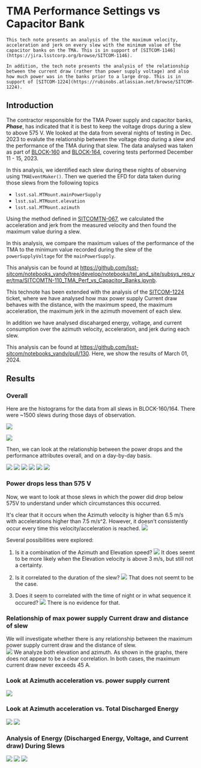 # TMA Performance Settings vs Capacitor Bank

```{abstract}
This tech note presents an analysis of the the maximum velocity, acceleration and jerk on every slew with the minimum value of the capacitor banks on the TMA. This is in support of [SITCOM-1146](https://jira.lsstcorp.org/browse/SITCOM-1146).

In addition, the tech note presents the analysis of the relationship between the current draw (rather than power supply voltage) and also how much power was in the banks prior to a large drop. This is in support of [SITCOM-1224](https://rubinobs.atlassian.net/browse/SITCOM-1224).
```

## Introduction
The contractor responsible for the TMA Power supply and capacitor banks, **_Phase_**, has indicated that it is best to keep the voltage drops during a slew to above 575 V. 
We looked at the data from several nights of testing in Dec. 2023 to evalute the relationship between the voltage drop during a slew and the performance of the TMA during that slew. 
The data analysed was taken as part of [BLOCK-160](https://jira.lsstcorp.org/browse/BLOCK-160) and [BLOCK-164](https://jira.lsstcorp.org/browse/BLOCK-164), covering tests performed December 11 - 15, 2023.

In this analysis, we identified each slew during these nights of observing using `TMAEventMaker()`.
Then we queried the EFD for data taken during those slews from the following topics
* `lsst.sal.MTMount.mainPowerSupply`
* `lsst.sal.MTMount.elevation`
* `lsst.sal.MTMount.azimuth` 

Using the method defined in [SITCOMTN-067](https://sitcomtn-067.lsst.io), we calculated the acceleration and jerk from the measured velocity and then found the maximum value during a slew. 

In this analysis, we compare the maximum values of the performance of the TMA to the minimum value recorded during the slew of the `powerSupplyVoltage` for the `mainPowerSupply`.

This analysis can be found at https://github.com/lsst-sitcom/notebooks_vandv/tree/develop/notebooks/tel_and_site/subsys_req_ver/tma/SITCOMTN-110_TMA_Perf_vs_Capacitor_Banks.ipynb.

This technote has been extended with the analysis of the [SITCOM-1224](https://rubinobs.atlassian.net/browse/SITCOM-1224) ticket, where we have analysed how max power supply Current draw behaves with the distance, with the maximum speed, the maximum acceleration, the maximum jerk in the azimuth movement of each slew. 

In addition we have analysed discaharged energy, voltage, and current consumption over the azimuth velocity, acceleration, and jerk during each slew.

This analysis can be found at https://github.com/lsst-sitcom/notebooks_vandv/pull/130. Here, we show the results of  March 01, 2024.


## Results
### Overall
Here are the histograms for the data from all slews in BLOCK-160/164. There were ~1500 slews during those days of observation.

![](images/min_power_all_slews.png)

![](images/tma_perf_all_slews.png)

Then, we can look at the relationship between the power drops and the performance attributes overall, and on a day-by-day basis.

![](images/tma_perf_dec_2023.png)
![](images/tma_perf_20231211.png)
![](images/tma_perf_20231212.png)
![](images/tma_perf_20231213.png)
![](images/tma_perf_20231214.png)
![](images/tma_perf_20231215.png)

### Power drops less than 575 V
Now, we want to look at those slews in which the power did drop below 575V to understand under which circumstances this occurred.

It's clear that it occurs when the Azimuth velocity is higher than 6.5 m/s with accelerations higher than 7.5 m/s^2. However, it doesn't consistently occur every time this velocity/acceleration is reached.
![](images/min_power_less_575_hist.png)

Several possibilities were explored:
1. Is it a combination of the Azimuth and Elevation speed? 
![](images/el_v_az_vel.png)
It does seemt to be more likely when the Elevation velocity is above 3 m/s, but still not a certainty.

2. Is it correlated to the duration of the slew?
![](images/duration_hist.png)
That does not seemt to be the case.

3. Does it seem to correlated with the time of night or in what sequence it occured? 
![](images/time_sequence.png)
There is no evidence for that.

### Relationship of max power supply Current draw and distance of slew
We will investigate whether there is any relationship between the maximum power supply current draw and the distance of slew.  
![](images/TMA_current_vs_distance.png)
We analyze both elevation and azimuth. As shown in the graphs, there does not appear to be a clear correlation. In both cases, the maximum current draw never exceeds 45 A.

### Look at Azimuth acceleration vs. power supply current
![](images/max_TMA_current_vs_TMA_performance.png)

### Look at Azimuth acceleration vs. Total Discharged Energy
![](images/total_discharged_energy_1.png)
![](images/total_discarged_energy_2.png)

### Analysis of Energy (Discharged Energy, Voltage, and Current draw) During Slews
![](images/discarged_energy_11.png)
![](images/supplyPowerVoltage_12.png)
![](images/supplyPowerCurrent_13.png)

